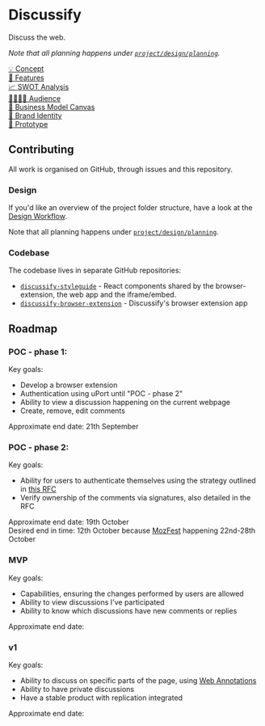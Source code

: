 # Discussify

Discuss the web.

*Note that all planning happens under [`project/design/planning`](project/design/planning).*

[💡 Concept](project/design/planning/concept.md)  
[🌈 Features](project/design/planning/features.md)  
[📈 SWOT Analysis](project/design/planning/swot.md)  
[👨‍👩‍👧‍👦 Audience](project/design/planning/audience.md)  
[📇 Business Model Canvas](project/design/planning/business-model-canvas.md)  
[💎 Brand Identity](project/design/planning/brand-identity.md)  
[📱 Prototype](project/design/planning/prototype.md)  

## Contributing

All work is organised on GitHub, through issues and this repository.

### Design

If you'd like an overview of the project folder structure, have a look at the [Design Workflow](design-workflow.md).

Note that all planning happens under [`project/design/planning`](project/design/planning).

### Codebase

The codebase lives in separate GitHub repositories:

- [`discussify-styleguide`](https://github.com/ipfs-shipyard/discussify-styleguide) - React components shared by the browser-extension, the web app and the iframe/embed.
- [`discussify-browser-extension`](https://github.com/ipfs-shipyard/discussify-browser-extension) - Discussify's browser extension app

## Roadmap

### POC - phase 1:

Key goals:
  - Develop a browser extension
  - Authentication using uPort until "POC - phase 2"
  - Ability to view a discussion happening on the current webpage
  - Create, remove, edit comments

Approximate end date: 21th September

### POC - phase 2:

Key goals:

- Ability for users to authenticate themselves using the strategy outlined in [this RFC](https://github.com/ipfs-shipyard/peer-star/pull/15)
- Verify ownership of the comments via signatures, also detailed in the RFC

Approximate end date: 19th October   
Desired end in time: 12th October because [MozFest](https://mozillafestival.org/) happening 22nd-28th October

### MVP

Key goals:

- Capabilities, ensuring the changes performed by users are allowed
- Ability to view discussions I've participated
- Ability to know which discussions have new comments or replies

Approximate end date:

### v1

Key goals:

- Ability to discuss on specific parts of the page, using [Web Annotations](https://www.w3.org/annotation/)
- Ability to have private discussions
- Have a stable product with replication integrated

Approximate end date:
